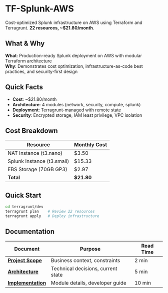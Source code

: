 # TF-Splunk-AWS

Cost-optimized Splunk infrastructure on AWS using Terraform and Terragrunt.
**22 resources, ~$21.80/month**.

## What & Why

**What**: Production-ready Splunk deployment on AWS with modular Terraform architecture  
**Why**: Demonstrates cost optimization, infrastructure-as-code best practices, and security-first design

## Quick Facts

- **Cost**: ~$21.80/month
- **Architecture**: 4 modules (network, security, compute, splunk)
- **Deployment**: Terragrunt-managed with remote state
- **Security**: Encrypted storage, IAM least privilege, VPC isolation

## Cost Breakdown

| Resource | Monthly Cost |
|----------|--------------|
| NAT Instance (t3.nano) | $3.50 |
| Splunk Instance (t3.small) | $15.33 |
| EBS Storage (70GB GP3) | $2.97 |
| **Total** | **$21.80** |

## Quick Start

```bash
cd terragrunt/dev
terragrunt plan    # Review 22 resources
terragrunt apply   # Deploy infrastructure
```

## Documentation

| Document | Purpose | Read Time |
|----------|---------|-----------|
| **[Project Scope](.copilot/PROJECT.md)** | Business context, constraints | 2 min |
| **[Architecture](.copilot/ARCHITECTURE.md)** | Technical decisions, current state | 5 min |
| **[Implementation](modules/README.md)** | Module details, developer guide | 10 min |
